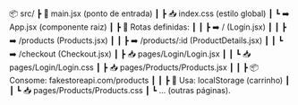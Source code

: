 📦 src/
 ┣ 📂 main.jsx (ponto de entrada)
 ┃ ┣ 📥 index.css (estilo global)
 ┃ ┗ ➡️ App.jsx (componente raiz)
 ┃    ┣ 🔄 Rotas definidas:
 ┃    ┃ ┣ ➡️ / (Login.jsx)
 ┃    ┃ ┣ ➡️ /products (Products.jsx)
 ┃    ┃ ┣ ➡️ /products/:id (ProductDetails.jsx)
 ┃    ┃ ┗ ➡️ /checkout (Checkout.jsx)
 ┃    ┣ 📥 pages/Login/Login.jsx
 ┃    ┃ ┗ 📥 pages/Login/Login.css
 ┃    ┣ 📥 pages/Products/Products.jsx
 ┃    ┃ ┣ 📦 Consome: fakestoreapi.com/products
 ┃    ┃ ┣ 💾 Usa: localStorage (carrinho)
 ┃    ┃ ┗ 📥 pages/Products/Products.css
 ┃    ┗ ... (outras páginas).
